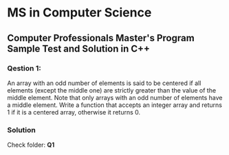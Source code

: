 # MS in Computer Science
## Computer Professionals Master's Program Sample Test and Solution in C++

### Qestion 1:
An array with an odd number of elements is said to be centered if all elements (except the middle one) are strictly greater than the value of the middle element. Note that only arrays with an odd number of elements have a middle element. Write a function that accepts an integer array and returns 1 if it is a centered array, otherwise it returns 0.

### Solution
Check folder: **Q1**


